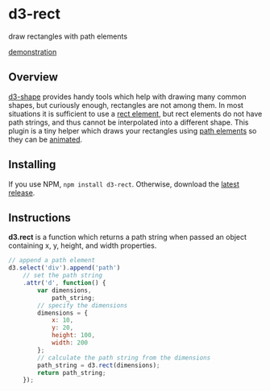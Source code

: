 # d3-rect

draw rectangles with path elements

[demonstration](https://bl.ocks.org/vijithassar/722f44dc4e5f892b33d5074f1a5bd99a)

## Overview

[d3-shape](https://github.com/d3/d3-shape/) provides handy tools which help with drawing many common shapes, but curiously enough, rectangles are not among them. In most situations it is sufficient to use a  [rect element](https://developer.mozilla.org/en-US/docs/Web/SVG/Element/rect), but rect elements do not have path strings, and thus cannot be interpolated into a different shape. This plugin is a tiny helper which draws your rectangles using [path elements](https://www.w3.org/TR/SVG/paths.html) so they can be [animated](https://github.com/d3/d3-transition).

## Installing

If you use NPM, `npm install d3-rect`. Otherwise, download the [latest release](https://github.com/vijithassar/d3-rect/releases/latest).

## Instructions

**d3.rect** is a function which returns a path string when passed an object containing x, y, height, and width properties.

```js
// append a path element
d3.select('div').append('path')
    // set the path string
    .attr('d', function() {
        var dimensions,
            path_string;
        // specify the dimensions
        dimensions = {
            x: 10,
            y: 20,
            height: 100,
            width: 200
        };
        // calculate the path string from the dimensions
        path_string = d3.rect(dimensions);
        return path_string;
    });
```
